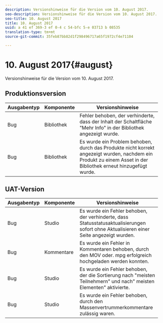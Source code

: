 ```yaml
---
description: Versionshinweise für die Version vom 10. August 2017.
seo-description: Versionshinweise für die Version vom 10. August 2017.
seo-title: 10. August 2017
title: 10. August 2017
uuid: a 41 ef 369-3 ef 0-4 c 54-bfc 5-e 03713 b 08535
translation-type: tm+mt
source-git-commit: 35feb87bb82d1f298496717a65f1972cf4e71104

---
```



# 10. August 2017{#august}

Versionshinweise für die Version vom 10. August 2017.

## Produktionsversion

| **Ausgabentyp** | **Komponente** | **Versionshinweise** |
|---|---|---|
| Bug | Bibliothek | Fehler behoben, der verhinderte, dass der Inhalt der Schaltfläche &quot;Mehr Info&quot; in der Bibliothek angezeigt wurde. |
| Bug | Bibliothek | Es wurde ein Problem behoben, durch das Produkte nicht korrekt angezeigt wurden, nachdem ein Produkt zu einem Asset in der Bibliothek erneut hinzugefügt wurde. |

## UAT-Version

| **Ausgabentyp** | **Komponente** | **Versionshinweise** |
|---|---|---|
| Bug | Studio | Es wurde ein Fehler behoben, der verhinderte, dass Statusstatusaktualisierungen sofort ohne Aktualisieren einer Seite angezeigt wurden. |
| Bug | Kommentare | Es wurde ein Fehler in Kommentaren behoben, durch den MOV oder. mpg erfolgreich hochgeladen werden konnten. |
| Bug | Studio | Es wurde ein Fehler behoben, der die Sortierung nach &quot;meisten Teilnehmern&quot; und nach&quot; meisten Elementen&quot; aktivierte. |
| Bug | Studio | Es wurde ein Fehler behoben, durch den Massenvertrummerkommentare zulässig waren. |

